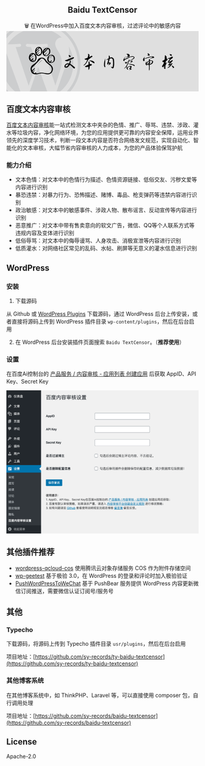 <h2 align="center">Baidu TextCensor</h2>

<p align="center">
🗑 在WordPress中加入百度文本内容审核，过滤评论中的敏感内容
    <img src="images/bttc.png" alt="wp-baidu-textcensor" align="center" />
</p>

## 百度文本内容审核

[百度文本内容审核](https://ai.baidu.com/tech/textcensoring)能一站式检测文本中夹杂的色情、推广、辱骂、违禁、涉政、灌水等垃圾内容，净化网络环境，为您的应用提供更可靠的内容安全保障，运用业界领先的深度学习技术，判断一段文本内容是否符合网络发文规范，实现自动化、智能化的文本审核，大幅节省内容审核的人力成本，为您的产品体验保驾护航

### 能力介绍

* 文本色情：对文本中的色情行为描述、色情资源链接、低俗交友、污秽文爱等内容进行识别
* 暴恐违禁：对暴力行为、恐怖描述、赌博、毒品、枪支弹药等违禁内容进行识别
* 政治敏感：对文本中的敏感事件、涉政人物、散布谣言、反动宣传等内容进行识别
* 恶意推广：对文本中带有售卖意向的软文广告，微信、QQ等个人联系方式等违规内容及变体进行识别
* 低俗辱骂：对文本中的侮辱谩骂、人身攻击、消极宣泄等内容进行识别
* 低质灌水：对网络社区常见的乱码、水帖、刷屏等无意义的灌水信息进行识别

## WordPress

### 安装

1. 下载源码

从 Github 或 [WordPress Plugins](https://wordpress.org/plugins/baidu-textcensor/) 下载源码，通过 WordPress 后台上传安装，或者直接将源码上传到 WordPress 插件目录 `wp-content/plugins`，然后在后台启用

2. 在 WordPress 后台安装插件页面搜索 `Baidu TextCensor`。（**推荐使用**）

### 设置

在百度Ai控制台的 [产品服务 / 内容审核 - 应用列表 创建应用](https://console.bce.baidu.com/ai/?fromai=1#/ai/antiporn/app/list) 后获取 AppID、API Key、Secret Key

![](images/screenshot-1.png)

## 其他插件推荐

* [wordpress-qcloud-cos](https://github.com/sy-records/wordpress-qcloud-cos) 使用腾讯云对象存储服务 COS 作为附件存储空间
* [wp-geetest](https://github.com/sy-records/wp-geetest) 基于极验 3.0，在 WordPress 的登录和评论时加入极验验证
* [PushWordPressToWeChat](https://github.com/sy-records/PushWordPressToWeChat) 基于 PushBear 服务提供 WordPress 内容更新微信订阅推送，需要微信认证订阅号/服务号

## 其他

### Typecho

下载源码，将源码上传到 Typecho 插件目录 `usr/plugins`，然后在后台启用

项目地址：[https://github.com/sy-records/ty-baidu-textcensor](https://github.com/sy-records/ty-baidu-textcensor)

### 其他博客系统

在其他博客系统中，如 ThinkPHP、Laravel 等，可以直接使用 composer 包，自行调用处理

项目地址：[https://github.com/sy-records/baidu-textcensor](https://github.com/sy-records/baidu-textcensor)

## License

Apache-2.0
